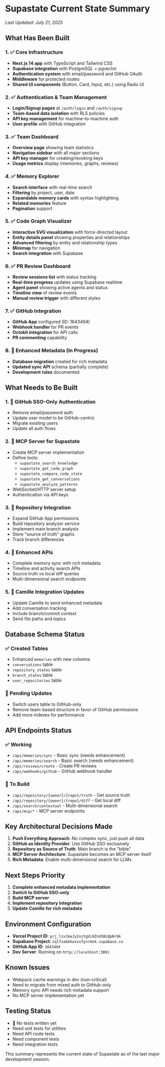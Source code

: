 # Supastate Current State Summary
*Last Updated: July 21, 2025*

## What Has Been Built

### 1. ✅ Core Infrastructure
- **Next.js 14 app** with TypeScript and Tailwind CSS
- **Supabase integration** with PostgreSQL + pgvector
- **Authentication system** with email/password and GitHub OAuth
- **Middleware** for protected routes
- **Shared UI components** (Button, Card, Input, etc.) using Radix UI

### 2. ✅ Authentication & Team Management
- **Login/Signup pages** at `/auth/login` and `/auth/signup`
- **Team-based data isolation** with RLS policies
- **API key management** for machine-to-machine auth
- **User profile** with GitHub integration

### 3. ✅ Team Dashboard
- **Overview page** showing team statistics
- **Navigation sidebar** with all major sections
- **API key manager** for creating/revoking keys
- **Usage metrics** display (memories, graphs, reviews)

### 4. ✅ Memory Explorer
- **Search interface** with real-time search
- **Filtering** by project, user, date
- **Expandable memory cards** with syntax highlighting
- **Related memories** feature
- **Pagination** support

### 5. ✅ Code Graph Visualizer
- **Interactive SVG visualization** with force-directed layout
- **Entity details panel** showing properties and relationships
- **Advanced filtering** by entity and relationship types
- **Minimap** for navigation
- **Search integration** with Supabase

### 6. ✅ PR Review Dashboard
- **Review sessions list** with status tracking
- **Real-time progress** updates using Supabase realtime
- **Agent panel** showing active agents and status
- **Timeline view** of review events
- **Manual review trigger** with different styles

### 7. ✅ GitHub Integration
- **GitHub App** configured (ID: 1643494)
- **Webhook handler** for PR events
- **Octokit integration** for API calls
- **PR commenting** capability

### 8. 🚧 Enhanced Metadata (In Progress)
- **Database migration** created for rich metadata
- **Updated sync API** schema (partially complete)
- **Development rules** documented

## What Needs to Be Built

### 1. 🔴 GitHub SSO-Only Authentication
- Remove email/password auth
- Update user model to be GitHub-centric
- Migrate existing users
- Update all auth flows

### 2. 🔴 MCP Server for Supastate
- Create MCP server implementation
- Define tools:
  - `supastate_search_knowledge`
  - `supastate_get_code_graph`
  - `supastate_compare_code_state`
  - `supastate_get_conversations`
  - `supastate_analyze_patterns`
- WebSocket/HTTP server setup
- Authentication via API keys

### 3. 🔴 Repository Integration
- Expand GitHub App permissions
- Build repository analyzer service
- Implement main branch analysis
- Store "source of truth" graphs
- Track branch differences

### 4. 🔴 Enhanced APIs
- Complete memory sync with rich metadata
- Timeline and activity search APIs
- Source truth vs local diff queries
- Multi-dimensional search endpoints

### 5. 🔴 Camille Integration Updates
- Update Camille to send enhanced metadata
- Add conversation tracking
- Include branch/commit context
- Send file paths and topics

## Database Schema Status

### ✅ Created Tables
- Enhanced `memories` with new columns
- `conversations` table
- `repository_states` table
- `branch_states` table
- `user_repositories` table

### 🔴 Pending Updates
- Switch users table to GitHub-only
- Remove team-based structure in favor of GitHub permissions
- Add more indexes for performance

## API Endpoints Status

### ✅ Working
- `/api/memories/sync` - Basic sync (needs enhancement)
- `/api/memories/search` - Basic search (needs enhancement)
- `/api/reviews/create` - Create PR reviews
- `/api/webhooks/github` - GitHub webhook handler

### 🔴 To Build
- `/api/repository/{owner}/{repo}/truth` - Get source truth
- `/api/repository/{owner}/{repo}/diff` - Get local diff
- `/api/search/contextual` - Multi-dimensional search
- `/api/mcp/*` - MCP server endpoints

## Key Architectural Decisions Made

1. **Push Everything Approach**: No complex sync, just push all data
2. **GitHub as Identity Provider**: Use GitHub SSO exclusively
3. **Repository as Source of Truth**: Main branch is the "bible"
4. **MCP Server Architecture**: Supastate becomes an MCP server itself
5. **Rich Metadata**: Enable multi-dimensional search for LLMs

## Next Steps Priority

1. **Complete enhanced metadata implementation**
2. **Switch to GitHub SSO-only**
3. **Build MCP server**
4. **Implement repository integration**
5. **Update Camille for rich metadata**

## Environment Configuration

- **Vercel Project ID**: `prj_lzxJmaJy1nztgVL0ZnU5BiQpNrbk`
- **Supabase Project**: `zqlfxakbkwssxfynrmnk.supabase.co`
- **GitHub App ID**: `1643494`
- **Dev Server**: Running on `http://localhost:3001`

## Known Issues

- Webpack cache warnings in dev (non-critical)
- Need to migrate from mixed auth to GitHub-only
- Memory sync API needs rich metadata support
- No MCP server implementation yet

## Testing Status

- 🔴 No tests written yet
- Need unit tests for utilities
- Need API route tests
- Need component tests
- Need integration tests

This summary represents the current state of Supastate as of the last major development session.